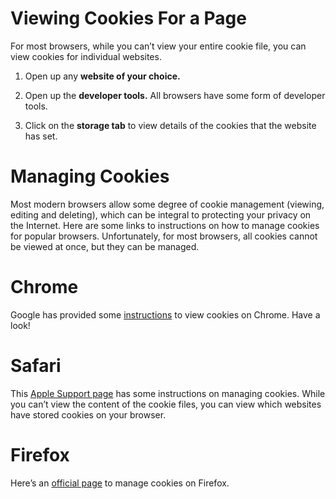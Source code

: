 # Viewing Cookies For a Page

For most browsers, while you can’t view your entire cookie file, you can view cookies for individual websites.

1. Open up any **website of your choice.**

2. Open up the **developer tools.** All browsers have some form of developer tools.

3. Click on the **storage tab** to view details of the cookies that the website has set.

# Managing Cookies

Most modern browsers allow some degree of cookie management (viewing, editing and deleting), which can be integral to protecting your privacy on the Internet. Here are some links to instructions on how to manage cookies for popular browsers. Unfortunately, for most browsers, all cookies cannot be viewed at once, but they can be managed.

# Chrome

Google has provided some [instructions](https://developers.google.com/web/tools/chrome-devtools/storage/cookies) to view cookies on Chrome. Have a look!

# Safari

This [Apple Support page](https://support.apple.com/en-vn/guide/safari/sfri11471/mac) has some instructions on managing cookies. While you can’t view the content of the cookie files, you can view which websites have stored cookies on your browser.

# Firefox

Here’s an [official page](https://support.mozilla.org/en-US/kb/enable-and-disable-cookies-website-preferences) to manage cookies on Firefox.
